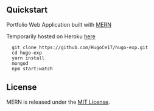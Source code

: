 ## Quickstart
Portfolio Web Application built with [MERN](http://mern.io/)

Temporarily hosted on Heroku [here](https://hugo-exp.herokuapp.com) 

```
  git clone https://github.com/HugoCe17/hugo-exp.git
  cd hugo-exp
  yarn install
  mongod
  npm start:watch
```


## License
MERN is released under the [MIT License](http://www.opensource.org/licenses/MIT).
